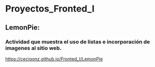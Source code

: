 # Proyectos_Fronted_I
## LemonPie: 
### Actividad que muestra el uso de listas e incorporación de imagenes al sitio web.
https://cecigonz.github.io/Fronted_I/LemonPie


